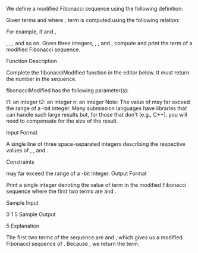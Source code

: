 We define a modified Fibonacci sequence using the following definition:

Given terms  and  where , term  is computed using the following relation:

For example, if  and ,

,
,
,
and so on.
Given three integers, , , and , compute and print the  term of a modified Fibonacci sequence.

Function Description

Complete the fibonacciModified function in the editor below. It must return the  number in the sequence.

fibonacciModified has the following parameter(s):

t1: an integer
t2: an integer
n: an integer
Note: The value of  may far exceed the range of a -bit integer. Many submission languages have libraries that can handle such large results but, for those that don't (e.g., C++), you will need to compensate for the size of the result.

Input Format

A single line of three space-separated integers describing the respective values of , , and .

Constraints

 may far exceed the range of a -bit integer.
Output Format

Print a single integer denoting the value of term  in the modified Fibonacci sequence where the first two terms are  and .

Sample Input

0 1 5
Sample Output

5
Explanation

The first two terms of the sequence are  and , which gives us a modified Fibonacci sequence of . Because , we return the  term.
